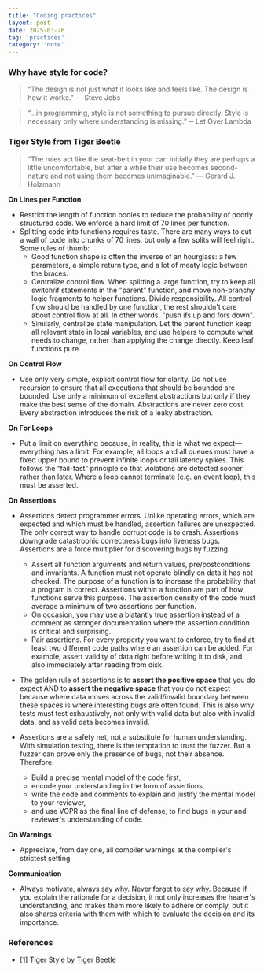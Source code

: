 ```yaml
---
title: "Coding practices"
layout: post
date: 2025-03-26
tag: 'practices'
category: 'note'
---
```


### Why have style for code?

> “The design is not just what it looks like and feels like. The design is how it works.” — Steve Jobs

> “...in programming, style is not something to pursue directly. Style is necessary only where understanding is missing.” ─ Let Over Lambda

### Tiger Style from Tiger Beetle 

> “The rules act like the seat-belt in your car: initially they are perhaps a little uncomfortable, but after a while their use becomes second-nature and not using them becomes unimaginable.” — Gerard J. Holzmann

**On Lines per Function**

- Restrict the length of function bodies to reduce the probability of poorly structured code. We enforce a hard limit of 70 lines per function.
- Splitting code into functions requires taste. There are many ways to cut a wall of code into chunks of 70 lines, but only a few splits will feel right. Some rules of thumb:
	- Good function shape is often the inverse of an hourglass: a few parameters, a simple return type, and a lot of meaty logic between the braces.
	- Centralize control flow. When splitting a large function, try to keep all switch/if statements in the "parent" function, and move non-branchy logic fragments to helper functions. Divide responsibility. All control flow should be handled by one function, the rest shouldn't care about control flow at all. In other words, "push ifs up and fors down".
	- Similarly, centralize state manipulation. Let the parent function keep all relevant state in local variables, and use helpers to compute what needs to change, rather than applying the change directly. Keep leaf functions pure.

**On Control Flow**

- Use only very simple, explicit control flow for clarity. Do not use recursion to ensure that all executions that should be bounded are bounded. Use only a minimum of excellent abstractions but only if they make the best sense of the domain. Abstractions are never zero cost. Every abstraction introduces the risk of a leaky abstraction.

**On For Loops**

- Put a limit on everything because, in reality, this is what we expect—everything has a limit. For example, all loops and all queues must have a fixed upper bound to prevent infinite loops or tail latency spikes. This follows the “fail-fast” principle so that violations are detected sooner rather than later. Where a loop cannot terminate (e.g. an event loop), this must be asserted.

**On Assertions**

- Assertions detect programmer errors. Unlike operating errors, which are expected and which must be handled, assertion failures are unexpected. The only correct way to handle corrupt code is to crash. Assertions downgrade catastrophic correctness bugs into liveness bugs. Assertions are a force multiplier for discovering bugs by fuzzing.

	- Assert all function arguments and return values, pre/postconditions and invariants. A function must not operate blindly on data it has not checked. The purpose of a function is to increase the probability that a program is correct. Assertions within a function are part of how functions serve this purpose. The assertion density of the code must average a minimum of two assertions per function.
	- On occasion, you may use a blatantly true assertion instead of a comment as stronger documentation where the assertion condition is critical and surprising.	
	- Pair assertions. For every property you want to enforce, try to find at least two different code paths where an assertion can be added. For example, assert validity of data right before writing it to disk, and also immediately after reading from disk.

- The golden rule of assertions is to **assert the positive space** that you do expect AND to **assert the negative space** that you do not expect because where data moves across the valid/invalid boundary between these spaces is where interesting bugs are often found. This is also why tests must test exhaustively, not only with valid data but also with invalid data, and as valid data becomes invalid.

- Assertions are a safety net, not a substitute for human understanding. With simulation testing, there is the temptation to trust the fuzzer. But a fuzzer can prove only the presence of bugs, not their absence. Therefore:
	- Build a precise mental model of the code first,
	- encode your understanding in the form of assertions,
	- write the code and comments to explain and justify the mental model to your reviewer,
	- and use VOPR as the final line of defense, to find bugs in your and reviewer's understanding of code.

**On Warnings**
- Appreciate, from day one, all compiler warnings at the compiler's strictest setting.

**Communication**
- Always motivate, always say why. Never forget to say why. Because if you explain the rationale for a decision, it not only increases the hearer's understanding, and makes them more likely to adhere or comply, but it also shares criteria with them with which to evaluate the decision and its importance.

### References 
- [1] [Tiger Style by Tiger Beetle](https://github.com/tigerbeetle/tigerbeetle/blob/main/docs/TIGER_STYLE.md)